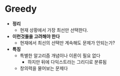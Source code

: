 # Greedy

- **정리**
  - 현재 상황에서 가장 최선만 선택한다.
- **이런것들을 고려해야 한다**
  - 현재에서 최선의 선택만 계속해도 문제가 안되는가?
- **특징**
  - 특별한 알고리즘 개념이나 이론이 필요 없다
    - 하지만 뒤에 다익스트라는 그리디로 분류됨
  - 창의력을 물어보는 문제다
    
